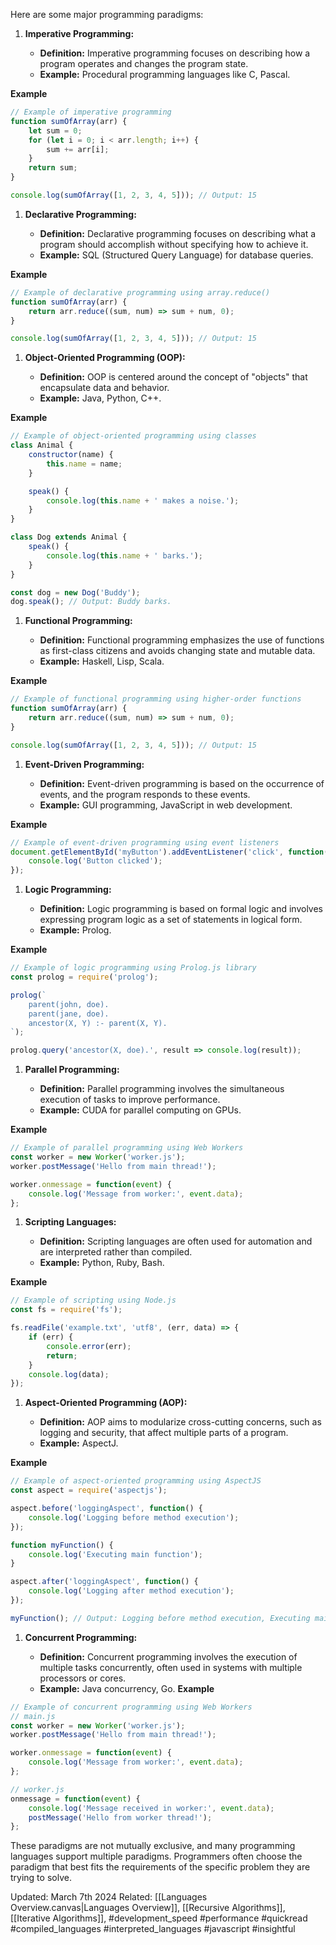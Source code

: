 
Here are some major programming paradigms:

1. **Imperative Programming:**
    
    - **Definition:** Imperative programming focuses on describing how a program operates and changes the program state.
    - **Example:** Procedural programming languages like C, Pascal.
    
**Example**
```js
// Example of imperative programming
function sumOfArray(arr) {
    let sum = 0;
    for (let i = 0; i < arr.length; i++) {
        sum += arr[i];
    }
    return sum;
}

console.log(sumOfArray([1, 2, 3, 4, 5])); // Output: 15

```

1. **Declarative Programming:**
    
    - **Definition:** Declarative programming focuses on describing what a program should accomplish without specifying how to achieve it.
    - **Example:** SQL (Structured Query Language) for database queries.

**Example**
```js
// Example of declarative programming using array.reduce()
function sumOfArray(arr) {
    return arr.reduce((sum, num) => sum + num, 0);
}

console.log(sumOfArray([1, 2, 3, 4, 5])); // Output: 15

```

1. **Object-Oriented Programming (OOP):**
    
    - **Definition:** OOP is centered around the concept of "objects" that encapsulate data and behavior.
    - **Example:** Java, Python, C++.
    
**Example**
```js
// Example of object-oriented programming using classes
class Animal {
    constructor(name) {
        this.name = name;
    }

    speak() {
        console.log(this.name + ' makes a noise.');
    }
}

class Dog extends Animal {
    speak() {
        console.log(this.name + ' barks.');
    }
}

const dog = new Dog('Buddy');
dog.speak(); // Output: Buddy barks.

```

1. **Functional Programming:**
    
    - **Definition:** Functional programming emphasizes the use of functions as first-class citizens and avoids changing state and mutable data.
    - **Example:** Haskell, Lisp, Scala.

**Example**
```js
// Example of functional programming using higher-order functions
function sumOfArray(arr) {
    return arr.reduce((sum, num) => sum + num, 0);
}

console.log(sumOfArray([1, 2, 3, 4, 5])); // Output: 15

```

1. **Event-Driven Programming:**
    
    - **Definition:** Event-driven programming is based on the occurrence of events, and the program responds to these events.
    - **Example:** GUI programming, JavaScript in web development.

**Example**
```js
// Example of event-driven programming using event listeners
document.getElementById('myButton').addEventListener('click', function() {
    console.log('Button clicked');
});

```

1. **Logic Programming:**
    
    - **Definition:** Logic programming is based on formal logic and involves expressing program logic as a set of statements in logical form.
    - **Example:** Prolog.

**Example**
```js
// Example of logic programming using Prolog.js library
const prolog = require('prolog');

prolog(`
    parent(john, doe).
    parent(jane, doe).
    ancestor(X, Y) :- parent(X, Y).
`);

prolog.query('ancestor(X, doe).', result => console.log(result));

```

1. **Parallel Programming:**
    
    - **Definition:** Parallel programming involves the simultaneous execution of tasks to improve performance.
    - **Example:** CUDA for parallel computing on GPUs.

**Example**
```js
// Example of parallel programming using Web Workers
const worker = new Worker('worker.js');
worker.postMessage('Hello from main thread!');

worker.onmessage = function(event) {
    console.log('Message from worker:', event.data);
};

```

1. **Scripting Languages:**
    
    - **Definition:** Scripting languages are often used for automation and are interpreted rather than compiled.
    - **Example:** Python, Ruby, Bash.

**Example**
```js
// Example of scripting using Node.js
const fs = require('fs');

fs.readFile('example.txt', 'utf8', (err, data) => {
    if (err) {
        console.error(err);
        return;
    }
    console.log(data);
});

```

1. **Aspect-Oriented Programming (AOP):**
    
    - **Definition:** AOP aims to modularize cross-cutting concerns, such as logging and security, that affect multiple parts of a program.
    - **Example:** AspectJ.

**Example**
```js
// Example of aspect-oriented programming using AspectJS
const aspect = require('aspectjs');

aspect.before('loggingAspect', function() {
    console.log('Logging before method execution');
});

function myFunction() {
    console.log('Executing main function');
}

aspect.after('loggingAspect', function() {
    console.log('Logging after method execution');
});

myFunction(); // Output: Logging before method execution, Executing main function, Logging after method execution

```

1. **Concurrent Programming:**
    
    - **Definition:** Concurrent programming involves the execution of multiple tasks concurrently, often used in systems with multiple processors or cores.
    - **Example:** Java concurrency, Go.
**Example**
```js
// Example of concurrent programming using Web Workers
// main.js
const worker = new Worker('worker.js');
worker.postMessage('Hello from main thread!');

worker.onmessage = function(event) {
    console.log('Message from worker:', event.data);
};

// worker.js
onmessage = function(event) {
    console.log('Message received in worker:', event.data);
    postMessage('Hello from worker thread!');
};

```

These paradigms are not mutually exclusive, and many programming languages support multiple paradigms. Programmers often choose the paradigm that best fits the requirements of the specific problem they are trying to solve.


Updated: March 7th 2024
Related: [[Languages Overview.canvas|Languages Overview]], [[Recursive Algorithms]], [[Iterative Algorithms]], #development_speed #performance #quickread #compiled_languages #interpreted_languages #javascript #insightful  
